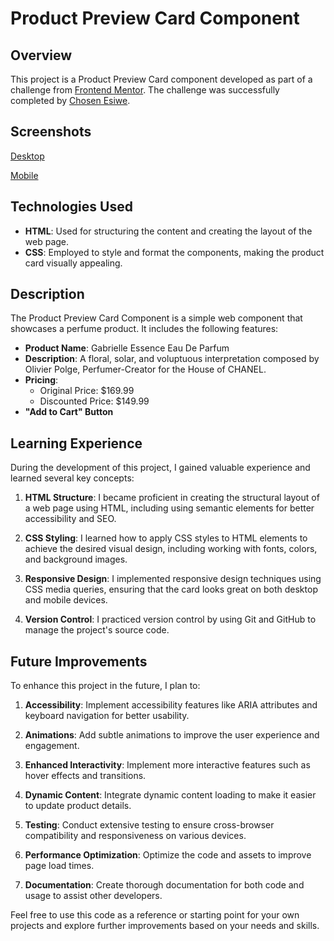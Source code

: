 # Product Preview Card Component

## Overview

This project is a Product Preview Card component developed as part of a challenge from [Frontend Mentor](https://www.frontendmentor.io?ref=challenge). The challenge was successfully completed by [Chosen Esiwe](https://github.com/Choboy-dev).

## Screenshots

[Desktop](Desktop.png)

[Mobile](Mobile.png)

## Technologies Used

- **HTML**: Used for structuring the content and creating the layout of the web page.
- **CSS**: Employed to style and format the components, making the product card visually appealing.

## Description

The Product Preview Card Component is a simple web component that showcases a perfume product. It includes the following features:

- **Product Name**: Gabrielle Essence Eau De Parfum
- **Description**: A floral, solar, and voluptuous interpretation composed by Olivier Polge, Perfumer-Creator for the House of CHANEL.
- **Pricing**:
  - Original Price: $169.99
  - Discounted Price: $149.99
- **"Add to Cart" Button**

## Learning Experience

During the development of this project, I gained valuable experience and learned several key concepts:

1. **HTML Structure**: I became proficient in creating the structural layout of a web page using HTML, including using semantic elements for better accessibility and SEO.
   
2. **CSS Styling**: I learned how to apply CSS styles to HTML elements to achieve the desired visual design, including working with fonts, colors, and background images.
   
3. **Responsive Design**: I implemented responsive design techniques using CSS media queries, ensuring that the card looks great on both desktop and mobile devices.
   
4. **Version Control**: I practiced version control by using Git and GitHub to manage the project's source code.

## Future Improvements

To enhance this project in the future, I plan to:

1. **Accessibility**: Implement accessibility features like ARIA attributes and keyboard navigation for better usability.

2. **Animations**: Add subtle animations to improve the user experience and engagement.

3. **Enhanced Interactivity**: Implement more interactive features such as hover effects and transitions.

4. **Dynamic Content**: Integrate dynamic content loading to make it easier to update product details.

5. **Testing**: Conduct extensive testing to ensure cross-browser compatibility and responsiveness on various devices.

6. **Performance Optimization**: Optimize the code and assets to improve page load times.

7. **Documentation**: Create thorough documentation for both code and usage to assist other developers.

Feel free to use this code as a reference or starting point for your own projects and explore further improvements based on your needs and skills.